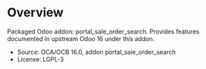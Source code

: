 # Overview

Packaged Odoo addon: portal_sale_order_search. Provides features documented in upstream Odoo 16 under this addon.

- Source: OCA/OCB 16.0, addon portal_sale_order_search
- License: LGPL-3
